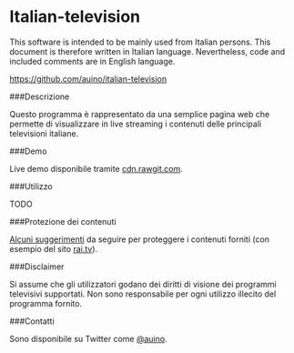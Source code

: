 # Italian-television

This software is intended to be mainly used from Italian persons.
This document is therefore written in Italian language.
Nevertheless, code and included comments are in English language.

https://github.com/auino/italian-television

###Descrizione

Questo programma è rappresentato da una semplice pagina web che permette di visualizzare in live streaming i contenuti delle principali televisioni italiane.

###Demo

Live demo disponibile tramite [cdn.rawgit.com](https://cdn.rawgit.com/auino/italian-television/master/index.html).

###Utilizzo

TODO

###Protezione dei contenuti

[Alcuni suggerimenti](https://github.com/auino/rai.tv-media-downloader#lexploit-e-come-migliorare-la-piattaforma-rai) da seguire per proteggere i contenuti forniti (con esempio del sito [rai.tv](http://www.rai.tv)).

###Disclaimer

Si assume che gli utilizzatori godano dei diritti di visione dei programmi televisivi supportati.
Non sono responsabile per ogni utilizzo illecito del programma fornito.

###Contatti

Sono disponibile su Twitter come [@auino](https://twitter.com/auino).

